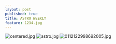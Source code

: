 ```yaml
---
layout: post
published: true
title: ASTRO WEEKLY
feature: 1234.jpg
---
```

![centered.jpg]({{site.baseurl}}/assets/images/posts/centered.jpg)
![astro.jpg]({{site.baseurl}}/assets/images/posts/astro.jpg)
![0112122998692005.jpg]({{site.baseurl}}/assets/images/posts/0112122998692005.jpg)
